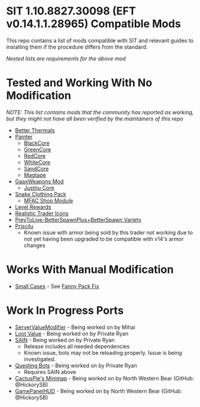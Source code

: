 # SIT 1.10.8827.30098 (EFT v0.14.1.1.28965) Compatible Mods
This repo contains a list of mods compatible with SIT and relevant guides to installing them if the procedure differs from the standard.

*Nested lists are requirements for the above mod*


# Tested and Working With No Modification
*NOTE: This list contains mods that the community has reported as working, but they might not have all been verified by the maintainers of this repo*
- [Better Thermals](https://hub.sp-tarkov.com/files/file/1644-better-thermals/)
- [Painter](https://hub.sp-tarkov.com/files/file/1412-painter/)
  - [BlackCore](https://hub.sp-tarkov.com/files/file/1345-blackcore/)
  - [GreenCore](https://hub.sp-tarkov.com/files/file/1260-greencore/)
  - [RedCore](https://hub.sp-tarkov.com/files/file/1225-redcore/)
  - [WhiteCore](https://hub.sp-tarkov.com/files/file/1313-whitecore/)
  - [SandCore](https://hub.sp-tarkov.com/files/file/1379-sandcore-fde-retextures/)
  - [Magtape](https://hub.sp-tarkov.com/files/file/1404-mag-tape/)
- [GaaxWeapons Mod](https://hub.sp-tarkov.com/files/file/1676-gaaxweapons-mod-port/)
  - [Justnu Core](https://hub.sp-tarkov.com/files/file/378-justnu-core/)
- [Snake Clothing Pack](https://hub.sp-tarkov.com/files/file/1422-snake-clothing-pack/)
  - [MFAC Shop Module](https://hub.sp-tarkov.com/files/file/1208-mfac-shop-module/)
- [Level Rewards](https://hub.sp-tarkov.com/files/file/1080-level-rewards/)
- [Realistic Trader Icons](https://hub.sp-tarkov.com/files/file/1141-realistic-trader-icons/)
- [PreyToLive-BetterSpawnPlus+BetterSpawn Variety](https://e.pcloud.link/publink/show?code=XZPdwnZqbKETcW3gfYu4oIYg6EwhkLvrvT7)
- [Priscilu](https://hub.sp-tarkov.com/files/file/546-priscilu-the-trader/)
  - Known issue with armor being sold by this trader not working due to not yet having been upgraded to be compatible with v14's armor changes

# Works With Manual Modification
- [Small Cases](https://hub.sp-tarkov.com/files/file/1318-small-cases-now-with-fannypack/) - See [Fanny Pack Fix]()

# Work In Progress Ports
- [ServerValueModifier](https://pixeldrain.com/u/sWtnYoCF) - Being worked on by Mihai
- [Loot Value](https://github.com/privateryann1/SIT-Mod-Ports/releases/tag/v1-LootValue) - Being worked on by Private Ryan
- [SAIN](https://github.com/privateryann1/SIT-Mod-Ports/releases/tag/v1-SAIN) - Being worked on by Private Ryan
  - Release includes all needed dependencies
  - Known issue, bots may not be reloading properly. Issue is being investigated.
- [Questing Bots](https://github.com/privateryann1/SIT-Mod-Ports/releases/tag/v1-QuestingBots) - Being worked on by Private Ryan
  - Requires SAIN above
- [CactusPie's Minimap](https://github.com/hickorysb/SPT-Minimap/releases/tag/v1.0.1) - Being worked on by North Western Bear (GitHub: @HickorySB)
- [GamePanelHUD](https://github.com/hickorysb/Game-Panel-HUD-SIT-Patcher/releases/tag/v1.0.2) - Being worked on by North Western Bear (GitHub: @HickorySB)
